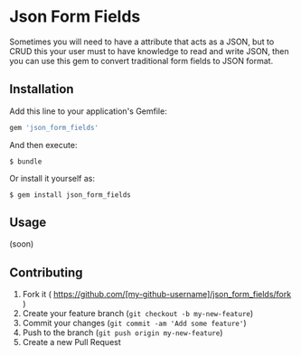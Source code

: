 # Json Form Fields

Sometimes you will need to have a attribute that acts as a JSON, but to CRUD this your user must to have knowledge to read and write JSON, then you can use this gem to convert traditional form fields to JSON format.

## Installation

Add this line to your application's Gemfile:

```ruby
gem 'json_form_fields'
```

And then execute:

    $ bundle

Or install it yourself as:

    $ gem install json_form_fields

## Usage

(soon)

## Contributing

1. Fork it ( https://github.com/[my-github-username]/json_form_fields/fork )
2. Create your feature branch (`git checkout -b my-new-feature`)
3. Commit your changes (`git commit -am 'Add some feature'`)
4. Push to the branch (`git push origin my-new-feature`)
5. Create a new Pull Request
